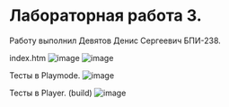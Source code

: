 # Лабораторная работа 3. 

Работу выполнил Девятов Денис Сергеевич БПИ-238.

index.htm
![image](https://github.com/user-attachments/assets/99c3b365-eaee-4370-9440-b1a6f7e907d7)
![image](https://github.com/user-attachments/assets/014327b2-7ffd-4101-918a-929274caac6d)

Тесты в Playmode.
![image](https://github.com/user-attachments/assets/d6abe621-0bb7-4639-905f-439f46d57dda)

Тесты в Player. (build)
![image](https://github.com/user-attachments/assets/46b329d8-f852-45fd-9f49-478acb75e240)


